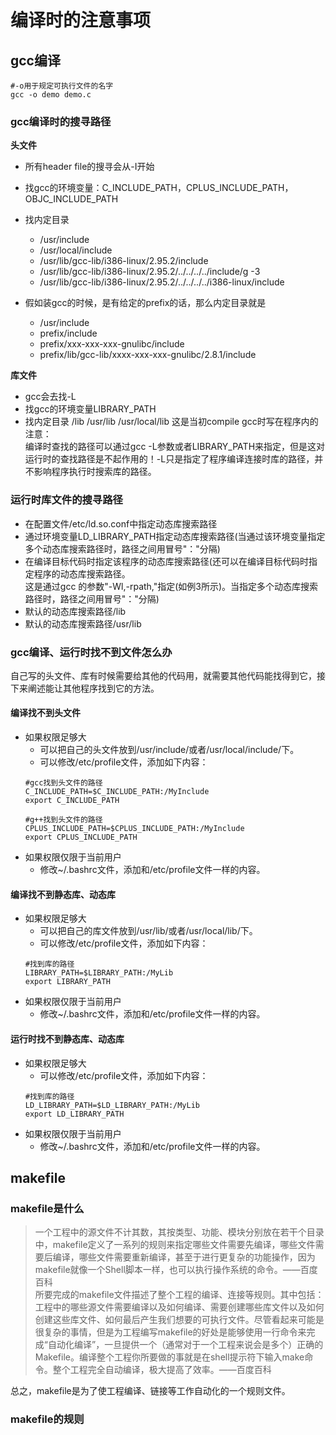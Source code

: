 # 编译时的注意事项
## gcc编译
```shell
#-o用于规定可执行文件的名字
gcc -o demo demo.c
```
### gcc编译时的搜寻路径
**头文件**  
* 所有header file的搜寻会从-I开始  
* 找gcc的环境变量：C_INCLUDE_PATH，CPLUS_INCLUDE_PATH，OBJC_INCLUDE_PATH  
* 找内定目录  

    * /usr/include  
    * /usr/local/include  
    * /usr/lib/gcc-lib/i386-linux/2.95.2/include  
    * /usr/lib/gcc-lib/i386-linux/2.95.2/../../../../include/g -3  
    * /usr/lib/gcc-lib/i386-linux/2.95.2/../../../../i386-linux/include  

* 假如装gcc的时候，是有给定的prefix的话，那么内定目录就是  

    * /usr/include  
    * prefix/include  
    * prefix/xxx-xxx-xxx-gnulibc/include  
    * prefix/lib/gcc-lib/xxxx-xxx-xxx-gnulibc/2.8.1/include  

**库文件**  
* gcc会去找-L  
* 找gcc的环境变量LIBRARY_PATH  
* 找内定目录 /lib /usr/lib /usr/local/lib 这是当初compile gcc时写在程序内的  
注意：  
编译时查找的路径可以通过gcc -L参数或者LIBRARY_PATH来指定，但是这对运行时的查找路径是不起作用的！-L只是指定了程序编译连接时库的路径，并不影响程序执行时搜索库的路径。  

### 运行时库文件的搜寻路径
* 在配置文件/etc/ld.so.conf中指定动态库搜索路径  
* 通过环境变量LD_LIBRARY_PATH指定动态库搜索路径(当通过该环境变量指定多个动态库搜索路径时，路径之间用冒号"："分隔)  
* 在编译目标代码时指定该程序的动态库搜索路径(还可以在编译目标代码时指定程序的动态库搜索路径。  
这是通过gcc 的参数"-Wl,-rpath,"指定(如例3所示)。当指定多个动态库搜索路径时，路径之间用冒号"："分隔)  
* 默认的动态库搜索路径/lib  
* 默认的动态库搜索路径/usr/lib  

### gcc编译、运行时找不到文件怎么办
自己写的头文件、库有时候需要给其他的代码用，就需要其他代码能找得到它，接下来阐述能让其他程序找到它的方法。  
#### 编译找不到头文件
* 如果权限足够大  
    * 可以把自己的头文件放到/usr/include/或者/usr/local/include/下。  
    * 可以修改/etc/profile文件，添加如下内容：
    ```shell
    #gcc找到头文件的路径
    C_INCLUDE_PATH=$C_INCLUDE_PATH:/MyInclude
    export C_INCLUDE_PATH

    #g++找到头文件的路径
    CPLUS_INCLUDE_PATH=$CPLUS_INCLUDE_PATH:/MyInclude
    export CPLUS_INCLUDE_PATH
    ```
* 如果权限仅限于当前用户  
    * 修改~/.bashrc文件，添加和/etc/profile文件一样的内容。  
#### 编译找不到静态库、动态库
* 如果权限足够大  
    * 可以把自己的库文件放到/usr/lib/或者/usr/local/lib/下。  
    * 可以修改/etc/profile文件，添加如下内容：
    ```shell
    #找到库的路径
    LIBRARY_PATH=$LIBRARY_PATH:/MyLib
    export LIBRARY_PATH
    ```
* 如果权限仅限于当前用户  
    * 修改~/.bashrc文件，添加和/etc/profile文件一样的内容。  
#### 运行时找不到静态库、动态库
* 如果权限足够大  
    * 可以修改/etc/profile文件，添加如下内容：
    ```shell
    #找到库的路径
    LD_LIBRARY_PATH=$LD_LIBRARY_PATH:/MyLib
    export LD_LIBRARY_PATH
    ```
* 如果权限仅限于当前用户  
    * 修改~/.bashrc文件，添加和/etc/profile文件一样的内容。
## makefile
### makefile是什么
> 一个工程中的源文件不计其数，其按类型、功能、模块分别放在若干个目录中，makefile定义了一系列的规则来指定哪些文件需要先编译，哪些文件需要后编译，哪些文件需要重新编译，甚至于进行更复杂的功能操作，因为makefile就像一个Shell脚本一样，也可以执行操作系统的命令。——百度百科  
所要完成的makefile文件描述了整个工程的编译、连接等规则。其中包括：工程中的哪些源文件需要编译以及如何编译、需要创建哪些库文件以及如何创建这些库文件、如何最后产生我们想要的可执行文件。尽管看起来可能是很复杂的事情，但是为工程编写makefile的好处是能够使用一行命令来完成“自动化编译”，一旦提供一个（通常对于一个工程来说会是多个）正确的 Makefile。编译整个工程你所要做的事就是在shell提示符下输入make命令。整个工程完全自动编译，极大提高了效率。——百度百科  

总之，makefile是为了使工程编译、链接等工作自动化的一个规则文件。
### makefile的规则
